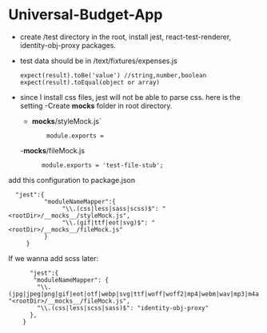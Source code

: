 # Universal-Budget-App

- create /test directory in the root, install jest, react-test-renderer, identity-obj-proxy packages.
- test data should be in /text/fixtures/expenses.js

      expect(result).toBe('value') //string,number,boolean
      expect(result).toEqual(object or array)

- since I install css files, jest will not be able to parse css. here is the setting
    -Create __mocks__ folder in root directory.
    - __mocks__/styleMock.js`
         
              module.exports = 
      
    -__mocks__/fileMock.js

            module.exports = 'test-file-stub';
           
add this configuration to package.json

      "jest":{
              "moduleNameMapper":{
                   "\\.(css|less|sass|scss)$": "<rootDir>/__mocks__/styleMock.js",
                   "\\.(gif|ttf|eot|svg)$": "<rootDir>/__mocks__/fileMock.js"
              }
         }
         
   If we wanna add scss later:
   
          "jest":{
           "moduleNameMapper": {
            "\\.(jpg|jpeg|png|gif|eot|otf|webp|svg|ttf|woff|woff2|mp4|webm|wav|mp3|m4a|aac|oga)$": "<rootDir>/__mocks__/fileMock.js",
            "\\.(css|less|scss|sass)$": "identity-obj-proxy"
          },
        }
